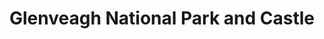 ---
title: "Glenveagh National Park and Castle"
address: "Glenveagh, Churchhill, Letterkenny, Co. Donegal"
tel: "+353 (0)74 913 7090"
county: "Donegal"
category: "Parks"
type: "Content"
lat: "54.982975006103516"
lng: "-7.890971660614014"
---